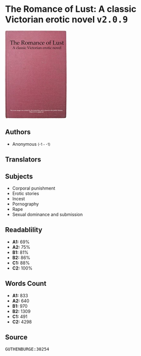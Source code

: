 # The Romance of Lust: A classic Victorian erotic novel <kbd>v2.0.9</kbd>

![](./cover.medium.jpg "")

## Authors


 - Anonymous <small>(-1 - -1)</small>

## Translators



## Subjects


 - Corporal punishment
 - Erotic stories
 - Incest
 - Pornography
 - Rape
 - Sexual dominance and submission

## Readablility


 - **A1:** 69%
 - **A2:** 75%
 - **B1:** 81%
 - **B2:** 86%
 - **C1:** 88%
 - **C2:** 100%

## Words Count


 - **A1:** 833
 - **A2:** 640
 - **B1:** 970
 - **B2:** 1309
 - **C1:** 491
 - **C2:** 4298

## Source


<kbd>GUTHENBURGE:30254</kbd>
